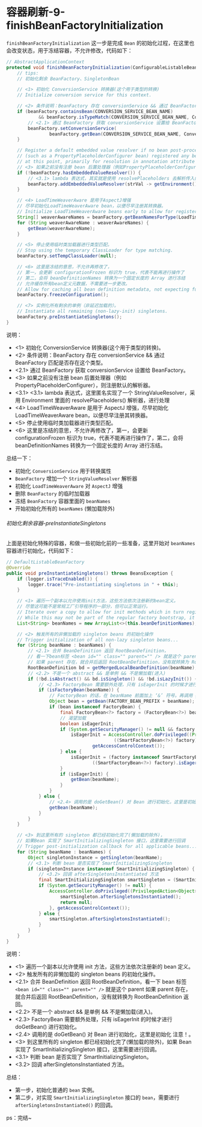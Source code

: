 # 容器刷新-9-finishBeanFactoryInitialization

`finishBeanFactoryInitialization` 这一步是完成 `Bean` 的初始化过程，在这里也会改变状态，用于冻结容器，不允许修改，代码如下：

```java
// AbstractApplicationContext
protected void finishBeanFactoryInitialization(ConfigurableListableBeanFactory beanFactory) {
	// tips:
	// 初始化剩余 BeanFactory、SingletonBean

	// <1> 初始化 ConversionService 转换器(这个用于类型的转换)
	// Initialize conversion service for this context.

	// <2> 条件说明：BeanFactory 存在 conversionService && 通过 BeanFactory 匹配是否存在这个类型
	if (beanFactory.containsBean(CONVERSION_SERVICE_BEAN_NAME)
			&& beanFactory.isTypeMatch(CONVERSION_SERVICE_BEAN_NAME, ConversionService.class)) {
		// <2.1> 通过 BeanFactory 获取 conversionService 设置给 BeanFactory
		beanFactory.setConversionService(
				beanFactory.getBean(CONVERSION_SERVICE_BEAN_NAME, ConversionService.class));
	}

	// Register a default embedded value resolver if no bean post-processor
	// (such as a PropertyPlaceholderConfigurer bean) registered any before:
	// at this point, primarily for resolution in annotation attribute values.
	// <3> 如果之前没有注册 bean 后置处理器（例如PropertyPlaceholderConfigurer），则注册默认的解析器
	if (!beanFactory.hasEmbeddedValueResolver()) {
		// <3.1> lambda 表达式，其实就是使用 resolvePlaceholders 去解析传入的 strVal 解析完后返回
		beanFactory.addEmbeddedValueResolver(strVal -> getEnvironment().resolvePlaceholders(strVal));
	}

	// <4> LoadTimeWeaverAware 是用于AspectJ增强
	// 尽早初始化LoadTimeWeaverAware bean，以便尽早注册其转换器。
	// Initialize LoadTimeWeaverAware beans early to allow for registering their transformers early.
	String[] weaverAwareNames = beanFactory.getBeanNamesForType(LoadTimeWeaverAware.class, false, false);
	for (String weaverAwareName : weaverAwareNames) {
		getBean(weaverAwareName);
	}

	// <5> 停止使用临时类加载器进行类型匹配。
	// Stop using the temporary ClassLoader for type matching.
	beanFactory.setTempClassLoader(null);

	// <6> 这里是冻结的意思，不允许再修改了，
	// 第一，会更新 configurationFrozen 标识为 true，代表不能再进行操作了
	// 第二，会将 beanDefinitionNames 转换为一个固定长度的 Array 进行冻结
	// 允许缓存所有bean定义元数据，不需要进一步更改。
	// Allow for caching all bean definition metadata, not expecting further changes.
	beanFactory.freezeConfiguration();

	// <7> 实例化所有剩余的单例（非延迟加载的）。
	// Instantiate all remaining (non-lazy-init) singletons.
	beanFactory.preInstantiateSingletons();
}
```

说明：

- <1> 初始化 ConversionService 转换器(这个用于类型的转换)。
- <2> 条件说明：BeanFactory 存在 conversionService && 通过 BeanFactory 匹配是否存在这个类型。
- <2.1> 通过 BeanFactory 获取 conversionService 设置给 BeanFactory。
- <3> 如果之前没有注册 bean 后置处理器（例如 PropertyPlaceholderConfigurer），则注册默认的解析器。
- <3.1> <3.1> lambda 表达式，这里匿名实现了一个 StringValueResolver，采用 Environment 里面的 resolvePlaceholders() 解析器，进行处理
- <4> LoadTimeWeaverAware 是用于 AspectJ 增强，尽早初始化 LoadTimeWeaverAware bean，以便尽早注册其转换器。
- <5> 停止使用临时类加载器进行类型匹配。
- <6> 这里是冻结的意思，不允许再修改了，第一，会更新 configurationFrozen 标识为 true，代表不能再进行操作了，第二，会将 beanDefinitionNames 转换为一个固定长度的 Array 进行冻结。

总结一下：

- 初始化 `ConversionService` 用于转换属性
- `BeanFactory` 增加一个 `StringValueResolver` 解析器
- 初始化 `LoadTimeWeaverAware` 对 `AspectJ` 增强
- 删除 `BeanFactory` 的临时加载器
- 冻结 `BeanFactory` 容器里面的 `beanNames`
- 开始初始化所有的 `beanNames` (懒加载除外)

###### 初始化剩余容器-preInstantiateSingletons

上面是初始化特殊的容器，和做一些初始化前的一些准备，这里开始对 `beanNames` 容器进行初始化，代码如下：

```java
// DefaultListableBeanFactory
@Override
public void preInstantiateSingletons() throws BeansException {
	if (logger.isTraceEnabled()) {
		logger.trace("Pre-instantiating singletons in " + this);
	}

	// <1> 遍历一个副本以允许使用init方法，这些方法依次注册新的bean定义。
	// 尽管这可能不是常规工厂引导程序的一部分，但可以正常运行。
	// Iterate over a copy to allow for init methods which in turn register new bean definitions.
	// While this may not be part of the regular factory bootstrap, it does otherwise work fine.
	List<String> beanNames = new ArrayList<>(this.beanDefinitionNames);

	// <2> 触发所有的非懒加载的 singleton beans 的初始化操作
	// Trigger initialization of all non-lazy singleton beans...
	for (String beanName : beanNames) {
		// <2.1> 合并 BeanDefinition 返回 RootBeanDefinition，
		// 看一下bean标签 <bean id="" class="" parent="" /> 就是这个 parent
		// 如果 parent 存在，就合并后返回 RootBeanDefinition，没有就转换为 RootBeanDefinition 返回
		RootBeanDefinition bd = getMergedLocalBeanDefinition(beanName);
		// <2.2> 不是一个 abstract && 是单例 && 不是懒加载(进入)
		if (!bd.isAbstract() && bd.isSingleton() && !bd.isLazyInit()) {
			// <2.3> FactoryBean 需要额外处理，只有 isEagerInit 的时候才进行 doGetBean() 进行初始化
			if (isFactoryBean(beanName)) {
				// FactoryBean 的话，在 beanName 前面加上 ‘&’ 符号。再调用 getBean，getBean 方法别急
				Object bean = getBean(FACTORY_BEAN_PREFIX + beanName);
				if (bean instanceof FactoryBean) {
					final FactoryBean<?> factory = (FactoryBean<?>) bean;
					// 渴望加载
					boolean isEagerInit;
					if (System.getSecurityManager() != null && factory instanceof SmartFactoryBean) {
						isEagerInit = AccessController.doPrivileged((PrivilegedAction<Boolean>)
										((SmartFactoryBean<?>) factory)::isEagerInit,
								getAccessControlContext());
					} else {
						isEagerInit = (factory instanceof SmartFactoryBean &&
								((SmartFactoryBean<?>) factory).isEagerInit());
					}
					if (isEagerInit) {
						getBean(beanName);
					}
				}
			} else {
				// <2.4> 调用的是 doGetBean() 对 Bean 进行初始化，这里是初始化 注意！
				getBean(beanName);
			}
		}
	}

	// <3> 到这里所有的 singleton 都已经初始化完了(懒加载的除外)，
	// 如果Bean 实现了 SmartInitializingSingleton 接口，这里需要进行回调
	// Trigger post-initialization callback for all applicable beans...
	for (String beanName : beanNames) {
		Object singletonInstance = getSingleton(beanName);
		// <3.1> 判断 bean 是否实现了 SmartInitializingSingleton
		if (singletonInstance instanceof SmartInitializingSingleton) {
			// <3.2> 回调 afterSingletonsInstantiated 方法
			final SmartInitializingSingleton smartSingleton = (SmartInitializingSingleton) singletonInstance;
			if (System.getSecurityManager() != null) {
				AccessController.doPrivileged((PrivilegedAction<Object>) () -> {
					smartSingleton.afterSingletonsInstantiated();
					return null;
				}, getAccessControlContext());
			} else {
				smartSingleton.afterSingletonsInstantiated();
			}
		}
	}
}
```

说明：

- <1> 遍历一个副本以允许使用 init 方法，这些方法依次注册新的 bean 定义。
- <2> 触发所有的非懒加载的 singleton beans 的初始化操作。
- <2.1> 合并 BeanDefinition 返回 RootBeanDefinition，看一下 bean 标签 `<bean id="" class="" parent="" />` 就是这个 parent 如果 parent 存在，就合并后返回 RootBeanDefinition，没有就转换为 RootBeanDefinition 返回。
- <2.2> 不是一个 abstract && 是单例 && 不是懒加载(进入)。
- <2.3> FactoryBean 需要额外处理，只有 isEagerInit 的时候才进行 doGetBean() 进行初始化。
- <2.4> 调用的是 doGetBean() 对 Bean 进行初始化，这里是初始化 注意！。
- <3> 到这里所有的 singleton 都已经初始化完了(懒加载的除外)，如果 Bean 实现了 SmartInitializingSingleton 接口，这里需要进行回调。
- <3.1> 判断 bean 是否实现了 SmartInitializingSingleton。
- <3.2> 回调 afterSingletonsInstantiated 方法。

总结：

- 第一步，初始化普通的 `bean` 实例。
- 第二步，对实现 `SmartInitializingSingleton` 接口的 `bean`，需要进行 `afterSingletonsInstantiated()` 的回调。

ps：完结~
